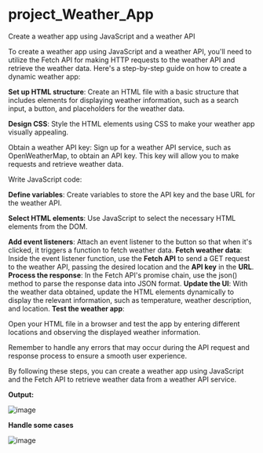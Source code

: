 # project_Weather_App
Create a weather app using JavaScript and a weather API

To create a weather app using JavaScript and a weather API, you'll need to utilize the Fetch API for making HTTP requests to the weather API and retrieve the weather data. Here's a step-by-step guide on how to create a dynamic weather app:

**Set up HTML structure**: Create an HTML file with a basic structure that includes elements for displaying weather information, such as a search input, a button, and placeholders for the weather data.

**Design CSS**: Style the HTML elements using CSS to make your weather app visually appealing.

Obtain a weather API key: Sign up for a weather API service, such as OpenWeatherMap, to obtain an API key. This key will allow you to make requests and retrieve weather data.

Write JavaScript code:

**Define variables**: Create variables to store the API key and the base URL for the weather API.

**Select HTML elements**: Use JavaScript to select the necessary HTML elements from the DOM.

**Add event listeners**: Attach an event listener to the button so that when it's clicked, it triggers a function to fetch weather data.
**Fetch weather data**: Inside the event listener function, use the **Fetch API** to send a GET request to the weather API, passing the desired location and the **API key** in the **URL**.
**Process the response**: In the Fetch API's promise chain, use the json() method to parse the response data into JSON format.
**Update the UI**: With the weather data obtained, update the HTML elements dynamically to display the relevant information, such as temperature, weather description, and location.
**Test the weather app**: 

Open your HTML file in a browser and test the app by entering different locations and observing the displayed weather information.

Remember to handle any errors that may occur during the API request and response process to ensure a smooth user experience.

By following these steps, you can create a weather app using JavaScript and the Fetch API to retrieve weather data from a weather API service.

**Output:**

![image](https://github.com/vijaySadhuram/project_Weather_App/assets/98251620/551c222a-19a0-41e7-99a8-6939cd248359)

**Handle some cases**

![image](https://github.com/vijaySadhuram/project_Weather_App/assets/98251620/ae9c9c94-4177-4a82-9b49-2569bb0cca5a)





